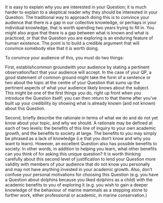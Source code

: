 

It is easy to explain why you are interested in your Question; it is much harder to explain to a skeptical reader why they should be interested in your Question. The traditional way to approach doing this is to convince your audience that there is a gap in our collective knowledge, or perhaps in your individual knowledge, that is worth spending two years trying to fill in. You might also argue that there is a gap between what is known and what is practiced, or that the Question you are exploring is an enduring feature of human existence. The point is to build a credible argument that will convince somebody else that it is worth doing.

To convince your audience of this, you must do two things:

First, establishcommon groundwith your audience by stating a pertinent observation/fact that your audience will accept. In the case of your QP, a good statement of common ground might take the form of a sentence or two about the topic at the centre of your Question that sums up the pertinent aspects of what your audience likely knows about the subject. This might be one of the first things you do, right up front when you introduce the Question itself; you can then return to that theme after you’ve built up your credibility by showing what is already known \(and not known\) about this Question.

Second, briefly describe the rationale in terms of what we do and do not yet know about your topic, and why we should. A rationale may be defined at each of two levels: the benefits of this line of inquiry to your own academic growth, and the benefits to society at large. The benefits to you may simply be phrased as a lack of knowledge \(i.e that you don’t know and why you want to learn\). However, an excellent Question also has possible benefits to society. In other words, in addition to helping you learn, what other benefits can you think of for asking this unique question? It is worth thinking carefully about this second level of justification to lend your Question more validity with members of your audience that do not know you personally and may not have anything invested in your academic growth. Also, don’t confuse your personal motivations for choosing this Question \(e.g. you have a Question about dolphins because you liked dolphins as a child\) with the academic benefits to you of exploring it \(e.g. you wish to gain a deeper knowledge of the behaviour of marine mammals as a stepping stone to further work, either professional or academic, in marine conservation.\)

